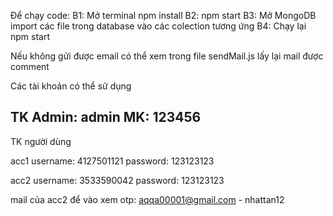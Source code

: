 Để chạy code:
	B1: Mở terminal npm install
	B2: npm start
	B3: Mở MongoDB import các file trong database vào các colection tương ứng
	B4: Chạy lại npm start

Nếu không gửi được email có thể xem trong file sendMail.js lấy lại mail được comment

Các tài khoản có thể sử dụng

TK Admin: admin
MK: 123456
------------------

TK người dùng

acc1
username: 4127501121 
password: 123123123

acc2
username: 3533590042 
password: 123123123

mail của acc2 để vào xem otp: aqqa00001@gmail.com - nhattan12
